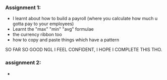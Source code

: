 ### Assignment 1:
- I learnt about how to build a payroll (where you calculate how much u gotta pay to your employees)
- Learnt the "max" "min" "avg" formulae 
- the currency ribbon too 
- how to copy and paste things which have a pattern 

SO FAR SO GOOD NGL I FEEL CONFIDENT, I HOPE I COMPLETE THIS THO.

### assignment 2:
- 
